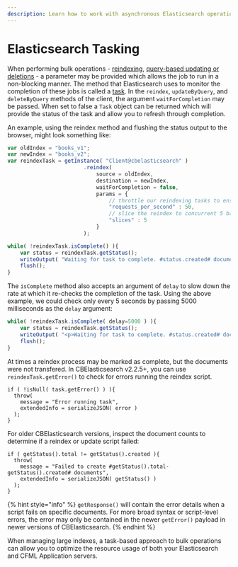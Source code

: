 ```yaml
---
description: Learn how to work with asynchronous Elasticsearch operations to process documents in a non-blocking manner
---
```


# Elasticsearch Tasking

When performing bulk operations - [reindexing](Indexes.md), [query-based updating or deletions](Documents.md) - a parameter may be provided which allows the job to run in a non-blocking manner. The method that Elasticsearch uses to monitor the completion of these jobs is called a [task](https://www.elastic.co/guide/en/elasticsearch/reference/current/tasks.html). In the `reindex`, `updateByQuery`, and `deleteByQuery` methods of the client, the argument `waitForCompletion` may be passed. When set to false a `Task` object can be returned which will provide the status of the task and allow you to refresh through completion.

An example, using the reindex method and flushing the status output to the browser, might look something like:

```js
var oldIndex = "books_v1";
var newIndex = "books_v2";
var reindexTask = getInstance( "Client@cbelasticsearch" )
                        .reindex(
                            source = oldIndex,
                            destination = newIndex,
                            waitForCompletion = false,
                            params = {
                                // throttle our reindexing tasks to ensure we don't kill the ES server on a big index - https://www.elastic.co/guide/en/elasticsearch/reference/current/docs-reindex.html#docs-reindex-throttle
                                "requests_per_second" : 50,
                                // slice the reindex to concurrent 5 batches at a time - https://www.elastic.co/guide/en/elasticsearch/reference/current/docs-reindex.html#docs-reindex-automatic-slice
                                "slices" : 5
                            }
                        );

while( !reindexTask.isComplete() ){
    var status = reindexTask.getStatus();
    writeOutput( "Waiting for task to complete. #status.created# documents of #status.total# documents have been migrated to #newIndex#" );
    flush();
}
```

The `isComplete` method also accepts an argument of `delay` to slow down the rate at which it re-checks the completion of the task. Using the above example, we could check only every 5 seconds by passing 5000 milliseconds as the `delay` argument:

```js
while( !reindexTask.isComplete( delay=5000 ) ){
    var status = reindexTask.getStatus();
    writeOutput( "<p>Waiting for task to complete. #status.created# documents of #status.total# documents have been migrated to #newIndex#.</p>" );
    flush();
}
```

At times a reindex process may be marked as complete, but the documents were not transfered. In CBElasticsearch v2.2.5+, you can use `reindexTask.getError()` to check for errors running the reindex script.

```
if ( !isNull( task.getError() ) ){
  throw(
    message = "Error running task",
    extendedInfo = serializeJSON( error )
  );
}
```

For older CBElasticsearch versions, inspect the document counts to determine if a reindex or update script failed:

```
if ( getStatus().total != getStatus().created ){
  throw(
    message = "Failed to create #getStatus().total-getStatus().created# documents",
    extendedInfo = serializeJSON( getStatus() )
  );
}
```

{% hint style="info" %}
`getResponse()` will contain the error details when a script fails on specific documents. For more broad syntax or script-level errors, the error may only be contained in the newer `getError()` payload in newer versions of CBElasticsearch.
{% endhint %}


When managing large indexes, a task-based approach to bulk operations can allow you to optimize the resource usage of both your Elasticsearch and CFML Application servers.
